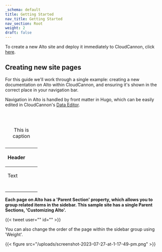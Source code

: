```yaml
---
_schema: default
title: Getting Started
nav_title: Getting Started
nav_section: Root
weight: 2
draft: false
---
```

To create a new Alto site and deploy it immediately to CloudCannon, click <a href="https://app.cloudcannon.com/register#sites/connect/github/CloudCannon/alto-hugo-template" target="_blank" rel="noopener">here</a>.

## Creating new site pages

For this guide we'll work through a single example: creating a new documentation on Alto within CloudCannon, and ensuring it's shown in the correct place in your navigation bar.&nbsp;

Navigation in Alto is handled by front matter in Hugo, which can be easily edited in CloudCannon's <a href="https://cloudcannon.com/documentation/articles/introducing-the-data-editor/" target="_blank" rel="noopener">Data Editor</a>.

&nbsp;

<table><caption><p>This is caption</p></caption><thead><tr><th><p>Header</p></th><th><p></p></th><th><p></p></th></tr></thead><tbody><tr><td><p>Text</p></td><td><p></p></td><td><p></p></td></tr><tr><td><p></p></td><td><p></p></td><td><p></p></td></tr></tbody></table>

**Each page on Alto has a 'Parent Section' property, which allows you to group related items in the sidebar. This sample site has a single Parent Sections, 'Customizing Alto'.**

{{< tweet user="" id="" >}}

You can also change the order of the page within the sidebar group using 'Weight'.

{{< figure src="/uploads/screenshot-2023-07-27-at-1-17-49-pm.png" >}}